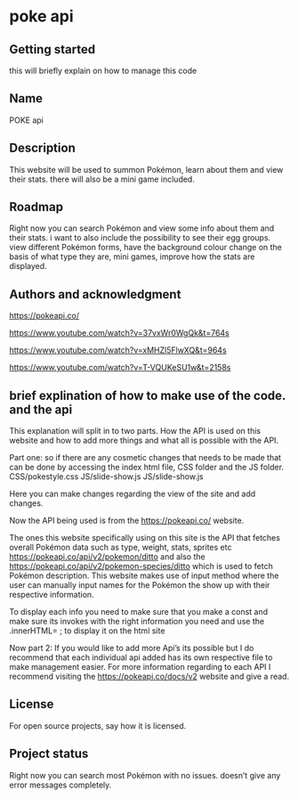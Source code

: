 # poke api



## Getting started

this will briefly explain on how to manage this code



## Name
POKE api

## Description
This website will be used to summon Pokémon, learn about them and view their stats. there will also be a mini game included.





## Roadmap
Right now you can search Pokémon and view some info about them and their stats. i want to also include the possibility to see their egg groups. view different Pokémon forms, have the background colour change on the basis of what type they are, mini games, improve how the stats are displayed.



## Authors and acknowledgment
https://pokeapi.co/

https://www.youtube.com/watch?v=37vxWr0WgQk&t=764s

https://www.youtube.com/watch?v=xMHZl5FlwXQ&t=964s

https://www.youtube.com/watch?v=T-VQUKeSU1w&t=2158s

## brief explination of how to make use of the code. and the api

This explanation will split in to two parts. How the API is used on this website and how to add more things and what all is possible with the API.

Part one: 
so if there are any cosmetic changes that needs to be made that can be done by accessing the index html file, CSS folder and the JS folder.
CSS/pokestyle.css
JS/slide-show.js
JS/slide-show.js

Here you can make changes regarding the view of the site and add changes.

Now the API being used is from the https://pokeapi.co/ website.

The ones this website specifically using on this site is the API that fetches overall Pokémon data  such as type, weight, stats, sprites etc
https://pokeapi.co/api/v2/pokemon/ditto
and also the https://pokeapi.co/api/v2/pokemon-species/ditto which is used to fetch Pokémon description.
This website makes use of input method where the user can manually input names for the Pokémon the show up with their respective information.


To display each info you need to make sure that you make a const and make sure its invokes with the right information you need and use the .innerHTML= ; to display it on the html site


Now part 2:
If you would like to add more Api’s its possible but I do recommend that each individual api added has its own respective file to make management easier.
For more information regarding to each API I recommend visiting the https://pokeapi.co/docs/v2 website and give a read.






## License
For open source projects, say how it is licensed.

## Project status
Right now you can search most Pokémon with no issues. doesn’t give any error messages completely.
